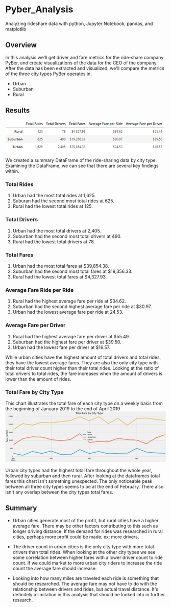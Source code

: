 # Pyber_Analysis
Analyzing rideshare data with python, Jupyter Notebook, pandas, and matplotlib

## Overview
 In this analysis we'll get driver and fare metrics for the ride-share company PyBer, and create visualizations of the data for the CEO of the company. After the data has been extracted and visualized, we'll compare the metrics of the three city types PyBer operates in. 

 - Urban
 - Suburban
 - Rural
 
## Results 
![PyBer Metrics DataFrame](/analysis/dataframe.PNG)

We created a summary DataFrame of the ride-sharing data by city type. Examining the DataFrame, we can see that there are several key findings within.

### Total Rides
1. Urban had the most total rides at 1,625. 
2. Suburan had the second most total rides at 625.
3. Rural had the lowest total rides at 125.

### Total Drivers

1. Urban had the most total drivers at 2,405.
2. Suburban had the second most total drivers at 490.
3. Rural had the lowest total drivers at 78.

### Total Fares

1. Urban had the most total fares at $39,854.38.
2. Suburban had the second most total fares at $19,356.33.
3. Rural had the lowest total fares at $4,327.93.

### Average Fare Ride per Ride

1. Rural had the highest average fare per ride at $34.62.
2. Suburban had the second highest average fare per ride at $30.97.
3. Urban had the lowest average fare per ride at 24.53.

### Average Fare per Driver

1. Rural had the highest average fare per driver at $55.49.
2. Suburban had the highest fare per driver at $39.50.
3. Urban had the lowest fare per driver at $16.57.

While urban cities have the highest amount of total drivers and total rides, they have the lowest average fares. They are also the only city type with their total driver count higher than their total rides. Looking at the ratio of total drivers to total rides, the fare increases when the amount of drivers is lower than the amount of rides.

### Total Fare by City Type
This chart illustrates the total fare of each city type on a weekly basis from the beginning of January 2019 to the end of April 2019
![Total Fare by City Type Chart](/analysis/PyBer_fare_summary.png)

Urban city types had the highest total fare throughout the whole year, followed by suburban and then rural. After looking at the dataframes total fares this chart isn't something unexpected. The only noticeable peak between all three city types seems to be at the end of February. There also isn't any overlap between the city types total fares.

## Summary
- Urban cities generate most of the profit, but rural cities have a higher average fare. There may be other factors contributing to this such as longer driving distance. If the demand for rides was researched in rural cities, perhaps more profit could be made. ex: more drivers.

- The driver count in urban cities is the only city type with more total drivers than total rides. When looking at the other city types we see some correlation between higher fares with a lower driver count to ride count. If we could market to more urban city riders to increase the ride count the average fare should increase. 

- Looking into how many miles are traveled each ride is something that should be researched. The average fare may not have to do with the relationship between drivers and rides, but actual travel distance. It's definitely a limitation in this analysis that should be looked into in further research.